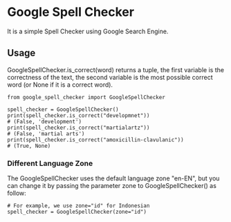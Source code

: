 # Google Spell Checker

It is a simple Spell Checker using Google Search Engine.

## Usage

GoogleSpellChecker.is_correct(word) returns a tuple, the first variable is the correctness of the text,
the second variable is the most possible correct word (or None if it is a correct word).
```
from google_spell_checker import GoogleSpellChecker

spell_checker = GoogleSpellChecker()
print(spell_checker.is_correct("developmnet"))
# (False, 'development')
print(spell_checker.is_correct("martialartz"))
# (False, 'martial arts')
print(spell_checker.is_correct("amoxicillin-clavulanic"))
# (True, None)
```
### Different Language Zone
The GoogleSpellChecker uses the default language zone "en-EN", but you can change it by passing the parameter 
zone to GoogleSpellChecker() as follow:
```
# For example, we use zone="id" for Indonesian
spell_checker = GoogleSpellChecker(zone="id")
```